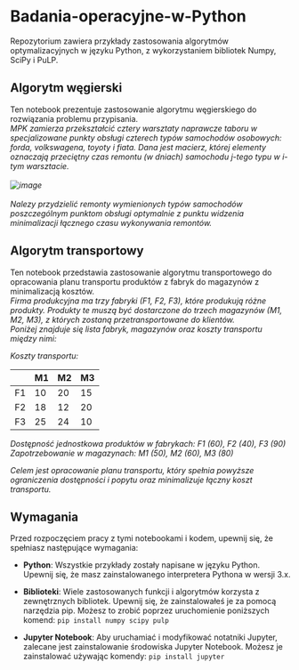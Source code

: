 # Badania-operacyjne-w-Python

Repozytorium zawiera przykłady zastosowania algorytmów optymalizacyjnych w języku Python, z wykorzystaniem bibliotek Numpy, SciPy i PuLP.

## Algorytm węgierski
Ten notebook prezentuje zastosowanie algorytmu węgierskiego do rozwiązania problemu przypisania. <br>
*MPK zamierza przekształcić cztery warsztaty naprawcze taboru w specjalizowane punkty obsługi czterech typów samochodów osobowych: forda, volkswagena, toyoty i fiata. Dana jest macierz, której elementy oznaczają przeciętny czas remontu (w dniach) samochodu j-tego typu w i-tym warsztacie. <br><br>
![image](https://github.com/PeWeX47/Badania-operacyjne-w-Python/assets/93322616/8ea7ca15-10c6-4b12-99d4-36391d731971)
<br><br>
Nalezy przydzielić remonty wymienionych typów samochodów poszczególnym punktom obsługi optymalnie z punktu widzenia minimalizacji łącznego czasu wykonywania remontów.*

## Algorytm transportowy
Ten notebook przedstawia zastosowanie algorytmu transportowego do opracowania planu transportu produktów z fabryk do magazynów z minimalizacją kosztów. <br>
*Firma produkcyjna ma trzy fabryki (F1, F2, F3), które produkują różne produkty. Produkty te muszą być dostarczone do trzech magazynów (M1, M2, M3), z których zostaną przetransportowane do klientów. <br>
Poniżej znajduje się lista fabryk, magazynów oraz koszty transportu między nimi:*

*Koszty transportu:*

|    | M1 | M2 | M3 |
|----|----|----|----|
| F1 | 10 | 20 | 15 |   
| F2 | 18 | 12 | 20 |   
| F3 | 25 | 24 | 10 |   

*Dostępność jednostkowa produktów w fabrykach: F1 (60), F2 (40), F3 (90)
Zapotrzebowanie w magazynach: M1 (50), M2 (60), M3 (80)*

*Celem jest opracowanie planu transportu, który spełnia powyższe ograniczenia dostępności i popytu oraz minimalizuje łączny koszt transportu.*

## Wymagania
Przed rozpoczęciem pracy z tymi notebookami i kodem, upewnij się, że spełniasz następujące wymagania:

- **Python**: Wszystkie przykłady zostały napisane w języku Python. Upewnij się, że masz zainstalowanego interpretera Pythona w wersji 3.x.

- **Biblioteki**: Wiele zastosowanych funkcji i algorytmów korzysta z zewnętrznych bibliotek. Upewnij się, że zainstalowałeś je za pomocą narzędzia pip. Możesz to zrobić poprzez uruchomienie poniższych komend:
`
pip install numpy scipy pulp
`
- **Jupyter Notebook**: Aby uruchamiać i modyfikować notatniki Jupyter, zalecane jest zainstalowanie środowiska Jupyter Notebook. Możesz je zainstalować używając komendy:
`pip install jupyter
`

